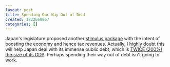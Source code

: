 ```yaml
---
layout: post
title: Spending Our Way Out of Debt
created: 1222668067
categories: []
---
```

Japan's legislature proposed another <a href="http://news.bbc.co.uk/2/hi/asia-pacific/7641164.stm" rel="external">stimulus package</a> with the intent of boosting the economy and hence tax revenues. Actually, I highly doubt this will help Japan deal with its immense public debt, which is <a href="https://www.cia.gov/library/publications/the-world-factbook/print/ja.html" rel="external">TWICE (200%) the size of its GDP</a>. Perhaps spending their way out of debt isn't going to work.
